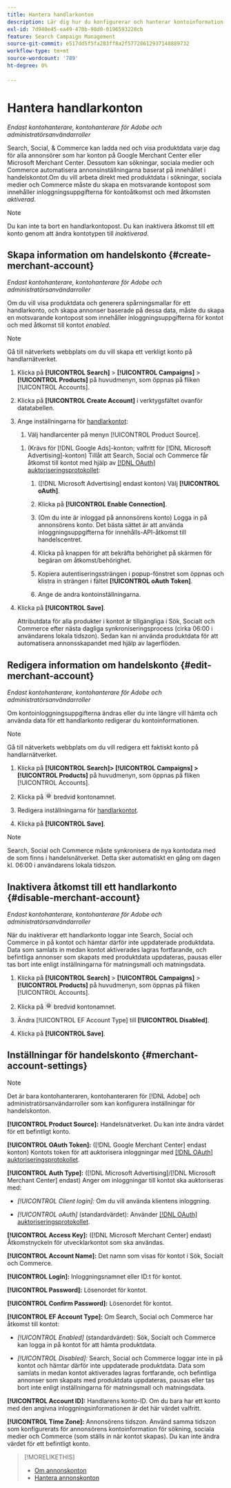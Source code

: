 ```yaml
---
title: Hantera handlarkonton
description: Lär dig hur du konfigurerar och hanterar kontoinformation för ett handlarcenterkonto.
exl-id: 7d940e45-ea49-470b-98d0-0196593228cb
feature: Search Campaign Management
source-git-commit: e517dd5f5fa283ff8a2f57728612937148889732
workflow-type: tm+mt
source-wordcount: '789'
ht-degree: 0%

---
```


# Hantera handlarkonton

*Endast kontohanterare, kontohanterare för Adobe och administratörsanvändarroller*

Search, Social, &amp; Commerce kan ladda ned och visa produktdata varje dag för alla annonsörer som har konton på Google Merchant Center eller Microsoft Merchant Center. Dessutom kan sökningar, sociala medier och Commerce automatisera annonsinställningarna baserat på innehållet i handelskontot.Om du vill arbeta direkt med produktdata i sökningar, sociala medier och Commerce måste du skapa en motsvarande kontopost som innehåller inloggningsuppgifterna för kontoåtkomst och med åtkomsten *aktiverad*.

>[!NOTE]
>
>Du kan inte ta bort en handlarkontopost. Du kan inaktivera åtkomst till ett konto genom att ändra kontotypen till *inaktiverad*.

## Skapa information om handelskonto {#create-merchant-account}

*Endast kontohanterare, kontohanterare för Adobe och administratörsanvändarroller*

Om du vill visa produktdata och generera spårningsmallar för ett handlarkonto, och skapa annonser baserade på dessa data, måste du skapa en motsvarande kontopost som innehåller inloggningsuppgifterna för kontot och med åtkomst till kontot *enabled*.

>[!NOTE]
>
>Gå till nätverkets webbplats om du vill skapa ett verkligt konto på handlarnätverket.

1. Klicka på **[!UICONTROL Search]** \> **[!UICONTROL Campaigns]** \> **[!UICONTROL Products]** på huvudmenyn, som öppnas på fliken [!UICONTROL Accounts].

1. Klicka på **[!UICONTROL Create Account]** i verktygsfältet ovanför datatabellen.

1. Ange inställningarna för [handlarkontot](#merchant-account-settings):

   1. Välj handlarcenter på menyn [!UICONTROL Product Source].

   <!--

   1. ([!DNL Meta Ads] accounts only) Log in to the [!DNL Meta Ads] account.

   And are there additional steps just for Meta? If so, create a separate procedure for it.
   
   -->

   1. (Krävs för [!DNL Google Ads]-konton; valfritt för [!DNL Microsoft Advertising]-konton) Tillåt att Search, Social och Commerce får åtkomst till kontot med hjälp av [[!DNL OAuth] auktoriseringsprotokollet](https://oauth.net/2/):

      1. ([!DNL Microsoft Advertising] endast konton) Välj **[!UICONTROL oAuth]**.

      1. Klicka på **[!UICONTROL Enable Connection]**.

      1. (Om du inte är inloggad på annonsörens konto) Logga in på annonsörens konto. Det bästa sättet är att använda inloggningsuppgifterna för innehålls-API-åtkomst till handelscentret.

      1. Klicka på knappen för att bekräfta behörighet på skärmen för begäran om åtkomst/behörighet.

      1. Kopiera autentiseringssträngen i popup-fönstret som öppnas och klistra in strängen i fältet **[!UICONTROL oAuth Token]**.

      1. Ange de andra kontoinställningarna.

1. Klicka på **[!UICONTROL Save]**.

   Attributdata för alla produkter i kontot är tillgängliga i Sök, Socialt och Commerce efter nästa dagliga synkroniseringsprocess (cirka 06:00 i användarens lokala tidszon). Sedan kan ni använda produktdata för att automatisera annonsskapandet med hjälp av lagerflöden.

## Redigera information om handelskonto {#edit-merchant-account}

*Endast kontohanterare, kontohanterare för Adobe och administratörsanvändarroller*

Om kontoinloggningsuppgifterna ändras eller du inte längre vill hämta och använda data för ett handlarkonto redigerar du kontoinformationen.

>[!NOTE]
>
>Gå till nätverkets webbplats om du vill redigera ett faktiskt konto på handlarnätverket.

1. Klicka på **[!UICONTROL Search]\> [!UICONTROL Campaigns] \>[!UICONTROL Products]** på huvudmenyn, som öppnas på fliken [!UICONTROL Accounts].

1. Klicka på ![Visa/redigera inställningar](/help/search-social-commerce/assets/settings.png "Visa/redigera inställningar") bredvid kontonamnet.

1. Redigera inställningarna för [handlarkontot](#merchant-account-settings).

1. Klicka på **[!UICONTROL Save]**.

>[!NOTE]
>
>Search, Social och Commerce måste synkronisera de nya kontodata med de som finns i handelsnätverket. Detta sker automatiskt en gång om dagen kl. 06:00 i användarens lokala tidszon.

## Inaktivera åtkomst till ett handlarkonto {#disable-merchant-account}

*Endast kontohanterare, kontohanterare för Adobe och administratörsanvändarroller*

När du inaktiverar ett handlarkonto loggar inte Search, Social och Commerce in på kontot och hämtar därför inte uppdaterade produktdata. Data som samlats in medan kontot aktiverades lagras fortfarande, och befintliga annonser som skapats med produktdata uppdateras, pausas eller tas bort inte enligt inställningarna för matningsmall och matningsdata.

1. Klicka på **[!UICONTROL Search]** \> **[!UICONTROL Campaigns]** \> **[!UICONTROL Products]** på huvudmenyn, som öppnas på fliken [!UICONTROL Accounts].

1. Klicka på ![Visa/redigera inställningar](/help/search-social-commerce/assets/settings.png "Visa/redigera inställningar") bredvid kontonamnet.

1. Ändra [!UICONTROL EF Account Type] till **[!UICONTROL Disabled]**.

1. Klicka på **[!UICONTROL Save]**.

## Inställningar för handelskonto {#merchant-account-settings}

>[!NOTE]
>
>Det är bara kontohanteraren, kontohanteraren för [!DNL Adobe] och administratörsanvändarroller som kan konfigurera inställningar för handelskonton.

**[!UICONTROL Product Source]:** Handelsnätverket. Du kan inte ändra värdet för ett befintligt konto.

**[!UICONTROL OAuth Token]:** ([!DNL Google Merchant Center] endast konton) Kontots token för att auktorisera inloggningar med [[!DNL OAuth] auktoriseringsprotokollet](https://oauth.net/2/).

**[!UICONTROL Auth Type]:** ([!DNL Microsoft Advertising]/[!DNL Microsoft Merchant Center] endast) Anger om inloggningar till kontot ska auktoriseras med:

* *[!UICONTROL Client login]:* Om du vill använda klientens inloggning.

* *[!UICONTROL oAuth]* (standardvärdet): Använder [[!DNL OAuth] auktoriseringsprotokollet](https://oauth.net/2/).

**[!UICONTROL Access Key]:** ([!DNL Microsoft Merchant Center] endast) Åtkomstnyckeln för utvecklarkontot som ska användas.

**[!UICONTROL Account Name]:** Det namn som visas för kontot i Sök, Socialt och Commerce.

**[!UICONTROL Login]:** Inloggningsnamnet eller ID:t för kontot.

**[!UICONTROL Password]:** Lösenordet för kontot.

**[!UICONTROL Confirm Password]:** Lösenordet för kontot.

**[!UICONTROL EF Account Type]:** Om Search, Social och Commerce har åtkomst till kontot:

* *[!UICONTROL Enabled]* (standardvärdet): Sök, Socialt och Commerce kan logga in på kontot för att hämta produktdata.

* *[!UICONTROL Disabled]:* Search, Social och Commerce loggar inte in på kontot och hämtar därför inte uppdaterade produktdata. Data som samlats in medan kontot aktiverades lagras fortfarande, och befintliga annonser som skapats med produktdata uppdateras, pausas eller tas bort inte enligt inställningarna för matningsmall och matningsdata.

**[!UICONTROL Account ID]:** Handlarens konto-ID. Om du bara har ett konto med den angivna inloggningsinformationen är det här värdet valfritt.

**[!UICONTROL Time Zone]:** Annonsörens tidszon. Använd samma tidszon som konfigurerats för annonsörens kontoinformation för sökning, sociala medier och Commerce (som ställs in när kontot skapas). Du kan inte ändra värdet för ett befintligt konto.

>[!MORELIKETHIS]
>
>* [Om annonskonton](ad-network-account-about.md)
>* [Hantera annonskonton](ad-network-account-manage.md)
